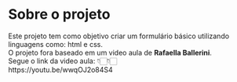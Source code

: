 <h1>Sobre o projeto</h1>
Este projeto tem como objetivo criar um formulário básico utilizando linguagens como: html e css.
<br>
O projeto fora baseado em um video aula de <b>Rafaella Ballerini</b>.
<br>
Segue o link da video aula:
👇🏻👇🏻<br>
https://youtu.be/wwqOJ2o84S4

